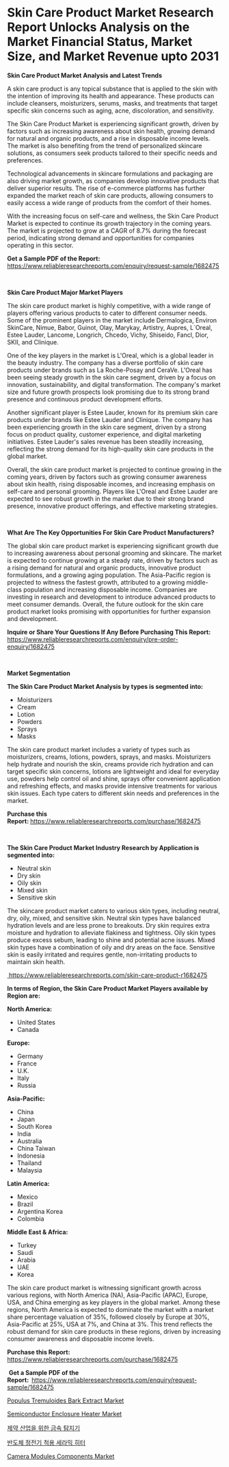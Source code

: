 <p><h1>Skin Care Product Market Research Report Unlocks Analysis on the Market Financial Status, Market Size, and Market Revenue upto 2031</h1></p><p><strong>Skin Care Product Market Analysis and Latest Trends</strong></p>
<p><p>A skin care product is any topical substance that is applied to the skin with the intention of improving its health and appearance. These products can include cleansers, moisturizers, serums, masks, and treatments that target specific skin concerns such as aging, acne, discoloration, and sensitivity.</p><p>The Skin Care Product Market is experiencing significant growth, driven by factors such as increasing awareness about skin health, growing demand for natural and organic products, and a rise in disposable income levels. The market is also benefiting from the trend of personalized skincare solutions, as consumers seek products tailored to their specific needs and preferences.</p><p>Technological advancements in skincare formulations and packaging are also driving market growth, as companies develop innovative products that deliver superior results. The rise of e-commerce platforms has further expanded the market reach of skin care products, allowing consumers to easily access a wide range of products from the comfort of their homes.</p><p>With the increasing focus on self-care and wellness, the Skin Care Product Market is expected to continue its growth trajectory in the coming years. The market is projected to grow at a CAGR of 8.7% during the forecast period, indicating strong demand and opportunities for companies operating in this sector.</p></p>
<p><strong>Get a Sample PDF of the Report:&nbsp;</strong> <a href="https://www.reliableresearchreports.com/enquiry/request-sample/1682475">https://www.reliableresearchreports.com/enquiry/request-sample/1682475</a></p>
<p>&nbsp;</p>
<p><strong>Skin Care Product Major Market Players</strong></p>
<p><p>The skin care product market is highly competitive, with a wide range of players offering various products to cater to different consumer needs. Some of the prominent players in the market include Dermalogica, Environ SkinCare, Nimue, Babor, Guinot, Olay, Marykay, Artistry, Aupres, L`Oreal, Estee Lauder, Lancome, Longrich, Chcedo, Vichy, Shiseido, Fancl, Dior, SKII, and Clinique.</p><p>One of the key players in the market is L'Oreal, which is a global leader in the beauty industry. The company has a diverse portfolio of skin care products under brands such as La Roche-Posay and CeraVe. L'Oreal has been seeing steady growth in the skin care segment, driven by a focus on innovation, sustainability, and digital transformation. The company's market size and future growth prospects look promising due to its strong brand presence and continuous product development efforts.</p><p>Another significant player is Estee Lauder, known for its premium skin care products under brands like Estee Lauder and Clinique. The company has been experiencing growth in the skin care segment, driven by a strong focus on product quality, customer experience, and digital marketing initiatives. Estee Lauder's sales revenue has been steadily increasing, reflecting the strong demand for its high-quality skin care products in the global market.</p><p>Overall, the skin care product market is projected to continue growing in the coming years, driven by factors such as growing consumer awareness about skin health, rising disposable incomes, and increasing emphasis on self-care and personal grooming. Players like L'Oreal and Estee Lauder are expected to see robust growth in the market due to their strong brand presence, innovative product offerings, and effective marketing strategies.</p></p>
<p>&nbsp;</p>
<p><strong>What Are The Key Opportunities For Skin Care Product Manufacturers?</strong></p>
<p><p>The global skin care product market is experiencing significant growth due to increasing awareness about personal grooming and skincare. The market is expected to continue growing at a steady rate, driven by factors such as a rising demand for natural and organic products, innovative product formulations, and a growing aging population. The Asia-Pacific region is projected to witness the fastest growth, attributed to a growing middle-class population and increasing disposable income. Companies are investing in research and development to introduce advanced products to meet consumer demands. Overall, the future outlook for the skin care product market looks promising with opportunities for further expansion and development.</p></p>
<p><strong>Inquire or Share Your Questions If Any Before Purchasing This Report:</strong> <a href="https://www.reliableresearchreports.com/enquiry/pre-order-enquiry/1682475">https://www.reliableresearchreports.com/enquiry/pre-order-enquiry/1682475</a></p>
<p>&nbsp;</p>
<p><strong>Market Segmentation</strong></p>
<p><strong>The Skin Care Product Market Analysis by types is segmented into:</strong></p>
<p><ul><li>Moisturizers</li><li>Cream</li><li>Lotion</li><li>Powders</li><li>Sprays</li><li>Masks</li></ul></p>
<p><p>The skin care product market includes a variety of types such as moisturizers, creams, lotions, powders, sprays, and masks. Moisturizers help hydrate and nourish the skin, creams provide rich hydration and can target specific skin concerns, lotions are lightweight and ideal for everyday use, powders help control oil and shine, sprays offer convenient application and refreshing effects, and masks provide intensive treatments for various skin issues. Each type caters to different skin needs and preferences in the market.</p></p>
<p><strong>Purchase this Report:&nbsp;</strong><a href="https://www.reliableresearchreports.com/purchase/1682475">https://www.reliableresearchreports.com/purchase/1682475</a></p>
<p>&nbsp;</p>
<p><strong>The Skin Care Product Market Industry Research by Application is segmented into:</strong></p>
<p><ul><li>Neutral skin</li><li>Dry skin</li><li>Oily skin</li><li>Mixed skin</li><li>Sensitive skin</li></ul></p>
<p><p>The skincare product market caters to various skin types, including neutral, dry, oily, mixed, and sensitive skin. Neutral skin types have balanced hydration levels and are less prone to breakouts. Dry skin requires extra moisture and hydration to alleviate flakiness and tightness. Oily skin types produce excess sebum, leading to shine and potential acne issues. Mixed skin types have a combination of oily and dry areas on the face. Sensitive skin is easily irritated and requires gentle, non-irritating products to maintain skin health.</p></p>
<p><a href="https://www.reliableresearchreports.com/skin-care-product-r1682475">&nbsp;https://www.reliableresearchreports.com/skin-care-product-r1682475</a></p>
<p><strong>In terms of Region, the Skin Care Product Market Players available by Region are:</strong></p>
<p>
    <p> <strong> North America: </strong>
        <ul>
            <li>United States</li>
            <li>Canada</li>
        </ul>
        </p> 
    <p> <strong> Europe: </strong>
        <ul>
            <li>Germany</li>
            <li>France</li>
            <li>U.K.</li>
            <li>Italy</li>
            <li>Russia</li>
        </ul>
        </p> 
    <p> <strong> Asia-Pacific: </strong>
        <ul>
            <li>China</li>
            <li>Japan</li>
            <li>South Korea</li>
            <li>India</li>
            <li>Australia</li>
            <li>China Taiwan</li>
            <li>Indonesia</li>
            <li>Thailand</li>
            <li>Malaysia</li>
        </ul>
        </p> 
    <p> <strong> Latin America: </strong>
        <ul>
            <li>Mexico</li>
            <li>Brazil</li>
            <li>Argentina Korea</li>
            <li>Colombia</li>
        </ul>
        </p> 
    <p> <strong> Middle East & Africa: </strong>
        <ul>
            <li>Turkey</li>
            <li>Saudi</li>
            <li>Arabia</li>
            <li>UAE</li>
            <li>Korea</li>
        </ul>
    </p>
    </p>
<p><p>The skin care product market is witnessing significant growth across various regions, with North America (NA), Asia-Pacific (APAC), Europe, USA, and China emerging as key players in the global market. Among these regions, North America is expected to dominate the market with a market share percentage valuation of 35%, followed closely by Europe at 30%, Asia-Pacific at 25%, USA at 7%, and China at 3%. This trend reflects the robust demand for skin care products in these regions, driven by increasing consumer awareness and disposable income levels.</p></p>
<p><strong>Purchase this Report: </strong><a href="https://www.reliableresearchreports.com/purchase/1682475">https://www.reliableresearchreports.com/purchase/1682475</a></p>
<p>&nbsp;<strong>Get a Sample PDF of the Report:&nbsp;&nbsp;</strong><a href="https://www.reliableresearchreports.com/enquiry/request-sample/1682475">https://www.reliableresearchreports.com/enquiry/request-sample/1682475</a></p>
<p><strong></strong></p>
<p><p><a href="https://github.com/Airanohannonzb68e5pb53oc1/Market-Research-Report-List-2/blob/main/populus-tremuloides-bark-extract-market.md">Populus Tremuloides Bark Extract Market</a></p><p><a href="https://issuu.com/reportprime-2/docs/semiconductor-enclosure-heater-market-size-2030.pp">Semiconductor Enclosure Heater Market</a></p><p><a href="https://github.com/BrettWeberrt8767765/Market-Research-Report-List-2/blob/main/1571389104555.md">제약 산업을 위한 금속 탐지기</a></p><p><a href="https://github.com/nuekbpymrrz5/Market-Research-Report-List-2/blob/main/3039178104554.md">반도체 정전기 척용 세라믹 히터</a></p><p><a href="https://issuu.com/reportprime-2/docs/camera-modules-components-market-size-2030.pptx">Camera Modules Components Market</a></p></p>